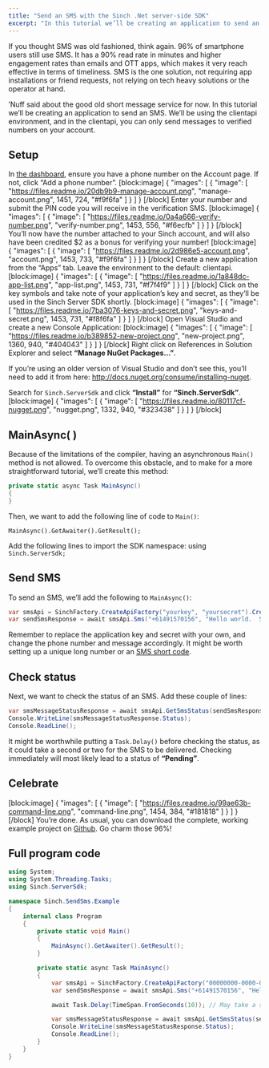 ```yaml
---
title: "Send an SMS with the Sinch .Net server-side SDK"
excerpt: "In this tutorial we’ll be creating an application to send an SMS. We’ll be using a clientapi environment, and in the clientapi, you can only send messages to verified numbers on your account."
---
```

If you thought SMS was old fashioned, think again. 96% of smartphone users still use SMS. It has a 90% read rate in minutes and higher engagement rates than emails and OTT apps, which makes it very reach effective in terms of timeliness. SMS is the one solution, not requiring app installations or friend requests, not relying on tech heavy solutions or the operator at hand.

’Nuff said about the good old short message service for now. In this tutorial we’ll be creating an application to send an SMS. We’ll be using the clientapi environment, and in the clientapi, you can only send messages to verified numbers on your account.

## Setup

In [the dashboard](https://portal.sinch.com/#/login), ensure you have a phone number on the Account page. If not, click “Add a phone number”.
[block:image]
{
  "images": [
    {
      "image": [
        "https://files.readme.io/20db9b9-manage-account.png",
        "manage-account.png",
        1451,
        724,
        "#f9f6fa"
      ]
    }
  ]
}
[/block]
Enter your number and submit the PIN code you will receive in the verification SMS.
[block:image]
{
  "images": [
    {
      "image": [
        "https://files.readme.io/0a4a666-verify-number.png",
        "verify-number.png",
        1453,
        556,
        "#f6ecfb"
      ]
    }
  ]
}
[/block]
You’ll now have the number attached to your Sinch account, and will also have been credited $2 as a bonus for verifying your number\!
[block:image]
{
  "images": [
    {
      "image": [
        "https://files.readme.io/2d986e5-account.png",
        "account.png",
        1453,
        733,
        "#f9f6fa"
      ]
    }
  ]
}
[/block]
Create a new application from the “Apps” tab. Leave the environment to the default: clientapi.
[block:image]
{
  "images": [
    {
      "image": [
        "https://files.readme.io/1a848dc-app-list.png",
        "app-list.png",
        1453,
        731,
        "#f7f4f9"
      ]
    }
  ]
}
[/block]
Click on the key symbols and take note of your application’s key and secret, as they’ll be used in the Sinch Server SDK shortly.
[block:image]
{
  "images": [
    {
      "image": [
        "https://files.readme.io/7ba3076-keys-and-secret.png",
        "keys-and-secret.png",
        1453,
        731,
        "#f8f6fa"
      ]
    }
  ]
}
[/block]
Open Visual Studio and create a new Console Application:
[block:image]
{
  "images": [
    {
      "image": [
        "https://files.readme.io/b389852-new-project.png",
        "new-project.png",
        1360,
        940,
        "#404043"
      ]
    }
  ]
}
[/block]
Right click on References in Solution Explorer and select **“Manage NuGet Packages…”**.

If you’re using an older version of Visual Studio and don’t see this, you’ll need to add it from here: <http://docs.nuget.org/consume/installing-nuget>.

Search for `Sinch.ServerSdk` and click **“Install”** for **“Sinch.ServerSdk”**.
[block:image]
{
  "images": [
    {
      "image": [
        "https://files.readme.io/80117cf-nugget.png",
        "nugget.png",
        1332,
        940,
        "#323438"
      ]
    }
  ]
}
[/block]
## MainAsync( ) 
Because of the limitations of the compiler, having an asynchronous `Main()` method is not allowed. To overcome this obstacle, and to make for a more straightforward tutorial, we’ll create this method:

```csharp
private static async Task MainAsync()
{
}
```

Then, we want to add the following line of code to `Main()`:

`MainAsync().GetAwaiter().GetResult();`

Add the following lines to import the SDK namespace: using `Sinch.ServerSdk;`

## Send SMS

To send an SMS, we’ll add the following to `MainAsync()`:

```csharp
var smsApi = SinchFactory.CreateApiFactory("yourkey", "yoursecret").CreateSmsApi();
var sendSmsResponse = await smsApi.Sms("+61491570156", "Hello world.  Sinch SMS here.").Send();
```

Remember to replace the application key and secret with your own, and change the phone number and message accordingly. It might be worth setting up a unique long number or an [SMS short code](https://www.sinch.com/products/messaging/numbers/short-codes/).

## Check status 
Next, we want to check the status of an SMS. Add these couple of lines:

```csharp
var smsMessageStatusResponse = await smsApi.GetSmsStatus(sendSmsResponse.MessageId);
Console.WriteLine(smsMessageStatusResponse.Status);
Console.ReadLine(); 
```

It might be worthwhile putting a `Task.Delay()` before checking the status, as it could take a second or two for the SMS to be delivered. Checking immediately will most likely lead to a status of **“Pending”**.

## Celebrate
[block:image]
{
  "images": [
    {
      "image": [
        "https://files.readme.io/99ae63b-command-line.png",
        "command-line.png",
        1454,
        384,
        "#181818"
      ]
    }
  ]
}
[/block]
You’re done. As usual, you can download the complete, working example project on [Github](https://github.com/sinch/nuget-serversdk-tutorial). Go charm those 96%\!

## Full program code

```csharp
using System;
using System.Threading.Tasks;
using Sinch.ServerSdk;

namespace Sinch.SendSms.Example
{
    internal class Program
    {
        private static void Main()
        {
            MainAsync().GetAwaiter().GetResult();
        }

        private static async Task MainAsync()
        {
            var smsApi = SinchFactory.CreateApiFactory("00000000-0000-0000-0000-000000000000", "AAAAAAAAAAAAAAAAAAAAAA==").CreateSmsApi();
            var sendSmsResponse = await smsApi.Sms("+61491570156", "Hello world.  Sinch SMS here.").Send();

            await Task.Delay(TimeSpan.FromSeconds(10)); // May take a second or two to be delivered.

            var smsMessageStatusResponse = await smsApi.GetSmsStatus(sendSmsResponse.MessageId);
            Console.WriteLine(smsMessageStatusResponse.Status);
            Console.ReadLine();
        }
    }
}
```